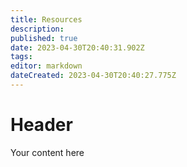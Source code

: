 ```yaml
---
title: Resources
description: 
published: true
date: 2023-04-30T20:40:31.902Z
tags: 
editor: markdown
dateCreated: 2023-04-30T20:40:27.775Z
---
```


# Header
Your content here